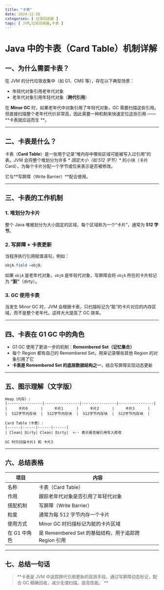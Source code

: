 ```yaml
---
title: "卡表"
date: 2024-12-28
categories: [ 垃圾回收器 ]
tags: [ JVM,垃圾回收器,卡表 ]
---
```


# Java 中的卡表（Card Table）机制详解

## 一、为什么需要卡表？

在 JVM 的分代垃圾收集中（如 G1、CMS 等），存在以下典型场景：

- 年轻代对象引用老年代对象
- 老年代对象引用年轻代对象（**跨代引用**）

在 **Minor GC** 时，如果老年代中对象引用了年轻代对象，GC
需要扫描这些引用。但直接扫描整个老年代代价非常高，因此需要一种机制来快速定位这些引用 —— **卡表就应运而生
**。

---

## 二、卡表是什么？

卡表（**Card Table**）是一张用于记录“堆内存中哪些区域可能被写入过引用”的表。JVM 会将整个堆划分为许多 *
*固定大小（如 512 字节）** 的小块（卡片 Card），为每个卡片分配一个字节或位来表示是否被修改。

它与**写屏障（Write Barrier）**配合使用。

---

## 三、卡表的工作机制

### 1. 堆划分为卡片

整个 Java 堆被划分为大小固定的区域，每个区域称为一个“卡片”，通常为 **512 字节**。

### 2. 写屏障 + 卡表更新

当程序执行引用赋值语句，例如：

```java
objA.field =objB;
```

如果 `objA` 是老年代对象，`objB` 是年轻代对象，写屏障会将 `objA` 所在的卡片标记为 **“脏”**（dirty）。

### 3. GC 使用卡表

当发生 Minor GC 时，JVM 会根据卡表，只扫描标记为“脏”的卡片对应的内存区域，而不是整个老年代。这样大大提高了
GC 效率。

---

## 四、卡表在 G1 GC 中的角色

- G1 GC 使用了更进一步的机制：**Remembered Set（记忆集合）**
- 每个 Region 都有自己的 Remembered Set，用来记录哪些其他 Region 的对象引用了它
- **卡表是 Remembered Set 的底层数据结构之一**，结合写屏障实现动态更新

---

## 五、图示理解（文字版）

```
Heap（内存）:
|----------------|----------------|----------------|----------------|
|     卡片0      |     卡片1      |     卡片2      |     卡片3      |
|  512字节内存块  |  512字节内存块  |  512字节内存块  |  512字节内存块  |

Card Table（卡表）:
|------|------|------|------|
| Clean| Dirty| Clean| Dirty|  <-- 表示是否被引用写入修改

GC 时只扫描卡片1 和 卡片3
```

---

## 六、总结表格

| 项目       | 内容                                     |
|----------|----------------------------------------|
| 名称       | 卡表（Card Table）                         |
| 作用       | 跟踪老年代对象是否引用了年轻代对象                      |
| 搭配机制     | 写屏障（Write Barrier）                     |
| 粒度       | 通常为每 512 字节内存一个卡片                      |
| 使用方式     | Minor GC 时扫描标记为脏的卡片区域                  |
| 在 G1 中角色 | 是 Remembered Set 的基础结构，用于追踪跨 Region 引用 |

---

## 七、总结一句话

> **卡表是 JVM 中追踪跨代引用更新的高效手段，通过写屏障动态标记，配合 GC 精确回收，减少无谓扫描，提高性能。
**



